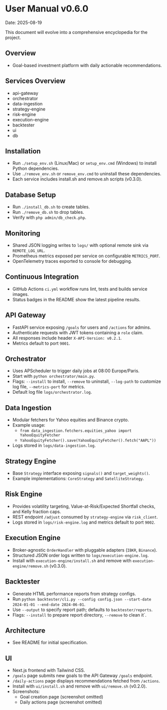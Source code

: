 # User Manual v0.6.0

Date: 2025-08-19

This document will evolve into a comprehensive encyclopedia for the project.

## Overview
- Goal-based investment platform with daily actionable recommendations.

## Services Overview
- api-gateway
- orchestrator
- data-ingestion
- strategy-engine
- risk-engine
- execution-engine
- backtester
- ui
- db

## Installation
- Run `./setup_env.sh` (Linux/Mac) or `setup_env.cmd` (Windows) to install Python dependencies.
- Use `./remove_env.sh` or `remove_env.cmd` to uninstall these dependencies.
- Each service includes install.sh and remove.sh scripts (v0.3.0).

## Database Setup
- Run `./install_db.sh` to create tables.
- Run `./remove_db.sh` to drop tables.
- Verify with `php admin/db_check.php`.

## Monitoring
- Shared JSON logging writes to `logs/` with optional remote sink via `REMOTE_LOG_URL`.
- Prometheus metrics exposed per service on configurable `METRICS_PORT`.
- OpenTelemetry traces exported to console for debugging.

## Continuous Integration
- GitHub Actions `ci.yml` workflow runs lint, tests and builds service images.
- Status badges in the README show the latest pipeline results.

## API Gateway
- FastAPI service exposing `/goals` for users and `/actions` for admins.
- Authenticate requests with JWT tokens containing a `role` claim.
- All responses include header `X-API-Version: v0.2.1`.
- Metrics default to port `9001`.

## Orchestrator
- Uses APScheduler to trigger daily jobs at 08:00 Europe/Paris.
- Start with `python orchestrator/main.py`.
- Flags: `--install` to install, `--remove` to uninstall, `--log-path` to customize log file, `--metrics-port` for metrics.
- Default log file `logs/orchestrator.log`.

## Data Ingestion
- Modular fetchers for Yahoo equities and Binance crypto.
- Example usage:
  - `from data_ingestion.fetchers.equities_yahoo import YahooEquityFetcher`
  - `YahooEquityFetcher().save(YahooEquityFetcher().fetch("AAPL"))`
- Logs stored in `logs/data-ingestion.log`.

## Strategy Engine
- Base `Strategy` interface exposing `signals()` and `target_weights()`.
- Example implementations: `CoreStrategy` and `SatelliteStrategy`.

## Risk Engine
- Provides volatility targeting, Value-at-Risk/Expected Shortfall checks, and Kelly fraction caps.
- REST endpoint `/adjust` consumed by `strategy-engine` via `risk_client`.
- Logs stored in `logs/risk-engine.log` and metrics default to port `9002`.

## Execution Engine
- Broker-agnostic `OrderHandler` with pluggable adapters (`IBKR`, `Binance`).
- Structured JSON order logs written to `logs/execution-engine.log`.
- Install with `execution-engine/install.sh` and remove with `execution-engine/remove.sh` (v0.3.0).

## Backtester
- Generate HTML performance reports from strategy configs.
- Run `python backtester/cli.py --config config.json --start-date 2024-01-01 --end-date 2024-06-01`.
- Use `--output` to specify report path; defaults to `backtester/reports`.
- Flags: `--install` to prepare report directory, `--remove` to clean it`.

## Architecture
- See README for initial specification.

## UI
- Next.js frontend with Tailwind CSS.
- `/goals` page submits new goals to the API Gateway `/goals` endpoint.
- `/daily-actions` page displays recommendations fetched from `/actions`.
- Install with `ui/install.sh` and remove with `ui/remove.sh` (v0.2.0).
- Screenshots:
  - Goal creation page (screenshot omitted)
  - Daily actions page (screenshot omitted)
